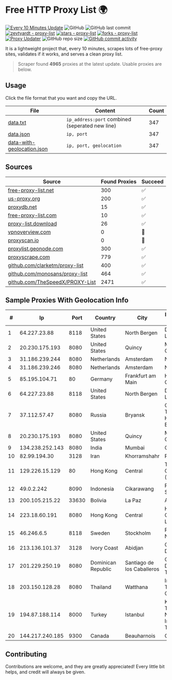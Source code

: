 
# Free HTTP Proxy List 🌍

[![Every 10 Minutes Update](https://github.com/mertguvencli/http-proxy-list/actions/workflows/main.yml/badge.svg?branch=main)](https://github.com/mertguvencli/http-proxy-list/actions/workflows/main.yml)
![GitHub](https://img.shields.io/github/license/mertguvencli/http-proxy-list)
![GitHub last commit](https://img.shields.io/github/last-commit/mertguvencli/http-proxy-list)
[![zevtyardt - proxy-list](https://img.shields.io/static/v1?label=zevtyardt&message=proxy-list&color=blue&logo=github)](https://github.com/zevtyardt/proxy-list "Go to GitHub repo")
[![stars - proxy-list](https://img.shields.io/github/stars/zevtyardt/proxy-list?style=social)](https://github.com/zevtyardt/proxy-list)
[![forks - proxy-list](https://img.shields.io/github/forks/zevtyardt/proxy-list?style=social)](https://github.com/zevtyardt/proxy-list)
[![Proxy Updater](https://github.com/zevtyardt/proxy-list/workflows/Proxy%20Updater/badge.svg)](https://github.com/zevtyardt/proxy-list/actions?query=workflow:"Proxy+Updater")
![GitHub repo size](https://img.shields.io/github/repo-size/zevtyardt/proxy-list)
[![GitHub commit activity](https://img.shields.io/github/commit-activity/m/zevtyardt/proxy-list?logo=commits)](https://github.com/zevtyardt/proxy-list/commits/main)

It is a lightweight project that, every 10 minutes, scrapes lots of free-proxy sites, validates if it works, and serves a clean proxy list.

> Scraper found **4965** proxies at the latest update. Usable proxies are below.

## Usage

Click the file format that you want and copy the URL.

|File|Content|Count|
|----|-------|-----|
|[data.txt](https://raw.githubusercontent.com/mertguvencli/http-proxy-list/main/proxy-list/data.txt)|`ip_address:port` combined (seperated new line)|347|
|[data.json](https://raw.githubusercontent.com/mertguvencli/http-proxy-list/main/proxy-list/data.json)|`ip, port`|347|
|[data-with-geolocation.json](https://raw.githubusercontent.com/mertguvencli/http-proxy-list/main/proxy-list/data-with-geolocation.json)|`ip, port, geolocation`|347|

## Sources

|Source|Found Proxies|Succeed|
|------|-------------|-------|
|[free-proxy-list.net](https://free-proxy-list.net)|300|✅|
|[us-proxy.org](https://www.us-proxy.org)|200|✅|
|[proxydb.net](http://proxydb.net)|15|✅|
|[free-proxy-list.com](https://free-proxy-list.com/?page=&port=&type%5B%5D=http&type%5B%5D=https&up_time=0&search=Search)|10|✅|
|[proxy-list.download](https://www.proxy-list.download/HTTP)|26|✅|
|[vpnoverview.com](https://vpnoverview.com/privacy/anonymous-browsing/free-proxy-servers)|0|🚫|
|[proxyscan.io](https://www.proxyscan.io)|0|🚫|
|[proxylist.geonode.com](https://proxylist.geonode.com/api/proxy-list?limit=300&page=1&sort_by=lastChecked&sort_type=desc&protocols=http,https)|300|✅|
|[proxyscrape.com](https://api.proxyscrape.com/v2/?request=displayproxies&protocol=http&timeout=10000&country=all&ssl=all&anonymity=all)|779|✅|
|[github.com/clarketm/proxy-list](https://raw.githubusercontent.com/clarketm/proxy-list/master/proxy-list-raw.txt)|400|✅|
|[github.com/monosans/proxy-list](https://raw.githubusercontent.com/monosans/proxy-list/main/proxies/http.txt)|464|✅|
|[github.com/TheSpeedX/PROXY-List](https://raw.githubusercontent.com/TheSpeedX/PROXY-List/master/http.txt)|2471|✅|


## Sample Proxies With Geolocation Info

|#|Ip|Port|Country|City|Internet Service Provider|
|-|--|----|-------|----|-------------------------|
|1|64.227.23.88|8118|United States|North Bergen|DigitalOcean, LLC|
|2|20.230.175.193|8080|United States|Quincy|Microsoft Corporation|
|3|31.186.239.244|8080|Netherlands|Amsterdam|NetSkope Inc|
|4|31.186.239.246|8080|Netherlands|Amsterdam|NetSkope Inc|
|5|85.195.104.71|80|Germany|Frankfurt am Main|Host Europe GmbH|
|6|64.227.23.88|8118|United States|North Bergen|DigitalOcean, LLC|
|7|37.112.57.47|8080|Russia|Bryansk|CJSC "ER-Telecom Holding" Bryansk branch|
|8|20.230.175.193|8080|United States|Quincy|Microsoft Corporation|
|9|134.238.252.143|8080|India|Mumbai|Google LLC|
|10|82.99.194.30|3128|Iran|Khorramshahr|ParsOnline Co.|
|11|129.226.15.129|80|Hong Kong|Central|Tencent Cloud Computing (Beijing) Co|
|12|49.0.2.242|8090|Indonesia|Cikarawang|PT Usaha Adi Sanggoro|
|13|200.105.215.22|33630|Bolivia|La Paz|AXS Bolivia S. A.|
|14|223.18.60.191|8080|Hong Kong|Central|HGC Global Communications Limited|
|15|46.246.6.5|8118|Sweden|Stockholm|Portlane Network|
|16|213.136.101.37|3128|Ivory Coast|Abidjan|ORANGE COTE D'IVOIRE|
|17|201.229.250.19|8080|Dominican Republic|Santiago de los Caballeros|Compañía Dominicana de Teléfonos S. A.|
|18|203.150.128.28|8080|Thailand|Watthana|Internet Thailand Company Ltd|
|19|194.87.188.114|8000|Turkey|Istanbul|Kadir Huseyin Tezcan Nosspeed Internet Teknolojileri|
|20|144.217.240.185|9300|Canada|Beauharnois|OVH SAS|



## Contributing

Contributions are welcome, and they are greatly appreciated! Every
little bit helps, and credit will always be given.

